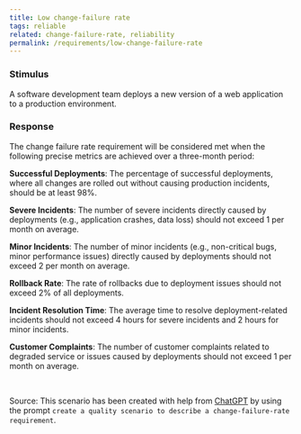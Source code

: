 ```yaml
---
title: Low change-failure rate
tags: reliable
related: change-failure-rate, reliability
permalink: /requirements/low-change-failure-rate
---
```


<div class="quality-requirement" markdown="1">

### Stimulus
A software development team deploys a new version of a web application to a production environment.

### Response 
The change failure rate requirement will be considered met when the following precise metrics are achieved over a three-month period:

**Successful Deployments**: The percentage of successful deployments, where all changes are rolled out without causing production incidents, should be at least 98%.

**Severe Incidents**: The number of severe incidents directly caused by deployments (e.g., application crashes, data loss) should not exceed 1 per month on average.

**Minor Incidents**: The number of minor incidents (e.g., non-critical bugs, minor performance issues) directly caused by deployments should not exceed 2 per month on average.

**Rollback Rate**: The rate of rollbacks due to deployment issues should not exceed 2% of all deployments.

**Incident Resolution Time**: The average time to resolve deployment-related incidents should not exceed 4 hours for severe incidents and 2 hours for minor incidents.

**Customer Complaints**: The number of customer complaints related to degraded service or issues caused by deployments should not exceed 1 per month on average.

</div><br>


Source: This scenario has been created with help from [ChatGPT](https://chat.openai.com) by using the prompt `create a quality scenario to describe a change-failure-rate requirement`.




